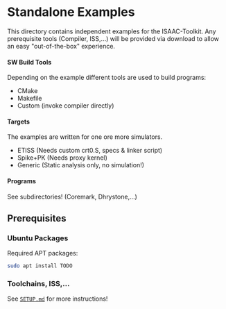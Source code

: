 # Standalone Examples

This directory contains independent examples for the ISAAC-Toolkit. Any prerequisite tools (Compiler, ISS,...) will be provided via download to allow an easy "out-of-the-box" experience.

#### SW Build Tools

Depending on the example different tools are used to build programs:
- CMake
- Makefile
- Custom (invoke compiler directly)

#### Targets

The examples are written for one ore more simulators.

- ETISS (Needs custom crt0.S, specs & linker script)
- Spike+PK (Needs proxy kernel)
- Generic (Static analysis only, no simulation!)

#### Programs

See subdirectories! (Coremark, Dhrystone,...)

## Prerequisites

### Ubuntu Packages

Required APT packages:

```sh
sudo apt install TODO
```

### Toolchains, ISS,...

See [`SETUP.md`](SETUP.md) for more instructions!